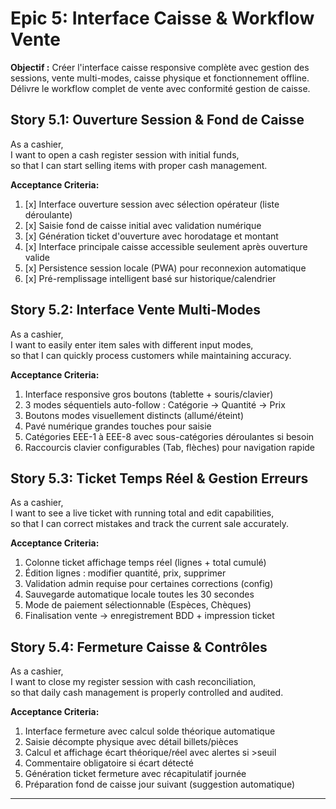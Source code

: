 # Epic 5: Interface Caisse & Workflow Vente

**Objectif :** Créer l'interface caisse responsive complète avec gestion des sessions, vente multi-modes, caisse physique et fonctionnement offline. Délivre le workflow complet de vente avec conformité gestion de caisse.

## Story 5.1: Ouverture Session & Fond de Caisse
As a cashier,  
I want to open a cash register session with initial funds,  
so that I can start selling items with proper cash management.

**Acceptance Criteria:**
1. [x] Interface ouverture session avec sélection opérateur (liste déroulante)
2. [x] Saisie fond de caisse initial avec validation numérique
3. [x] Génération ticket d'ouverture avec horodatage et montant
4. [x] Interface principale caisse accessible seulement après ouverture valide
5. [x] Persistence session locale (PWA) pour reconnexion automatique
6. [x] Pré-remplissage intelligent basé sur historique/calendrier

## Story 5.2: Interface Vente Multi-Modes
As a cashier,  
I want to easily enter item sales with different input modes,  
so that I can quickly process customers while maintaining accuracy.

**Acceptance Criteria:**
1. Interface responsive gros boutons (tablette + souris/clavier)
2. 3 modes séquentiels auto-follow : Catégorie → Quantité → Prix
3. Boutons modes visuellement distincts (allumé/éteint)
4. Pavé numérique grandes touches pour saisie
5. Catégories EEE-1 à EEE-8 avec sous-catégories déroulantes si besoin
6. Raccourcis clavier configurables (Tab, flèches) pour navigation rapide

## Story 5.3: Ticket Temps Réel & Gestion Erreurs
As a cashier,  
I want to see a live ticket with running total and edit capabilities,  
so that I can correct mistakes and track the current sale accurately.

**Acceptance Criteria:**
1. Colonne ticket affichage temps réel (lignes + total cumulé)
2. Édition lignes : modifier quantité, prix, supprimer
3. Validation admin requise pour certaines corrections (config)
4. Sauvegarde automatique locale toutes les 30 secondes
5. Mode de paiement sélectionnable (Espèces, Chèques)
6. Finalisation vente → enregistrement BDD + impression ticket

## Story 5.4: Fermeture Caisse & Contrôles
As a cashier,  
I want to close my register session with cash reconciliation,  
so that daily cash management is properly controlled and audited.

**Acceptance Criteria:**
1. Interface fermeture avec calcul solde théorique automatique
2. Saisie décompte physique avec détail billets/pièces
3. Calcul et affichage écart théorique/réel avec alertes si >seuil
4. Commentaire obligatoire si écart détecté
5. Génération ticket fermeture avec récapitulatif journée
6. Préparation fond de caisse jour suivant (suggestion automatique)

---

